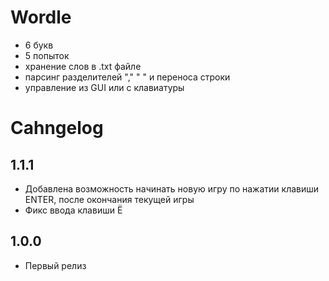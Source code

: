 # Wordle
- 6 букв
- 5 попыток
- хранение слов в .txt файле
- парсинг разделителей "," " " и переноса строки
- управление из GUI или с клавиатуры 

# Cahngelog
## 1.1.1
- Добавлена возможность начинать новую игру по нажатии клавиши ENTER, после окончания текущей игры
- Фикс ввода клавиши Ё

## 1.0.0
- Первый релиз
